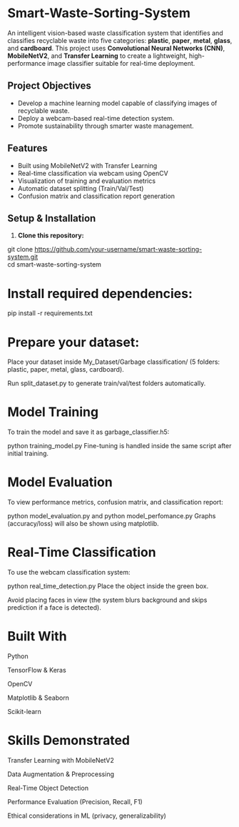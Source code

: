 # Smart-Waste-Sorting-System 

An intelligent vision-based waste classification system that identifies and classifies recyclable waste into five categories: **plastic**, **paper**, **metal**, **glass**, and **cardboard**. This project uses **Convolutional Neural Networks (CNN)**, **MobileNetV2**, and **Transfer Learning** to create a lightweight, high-performance image classifier suitable for real-time deployment.


##  Project Objectives

- Develop a machine learning model capable of classifying images of recyclable waste.
- Deploy a webcam-based real-time detection system.
- Promote sustainability through smarter waste management.


##  Features
-  Built using MobileNetV2 with Transfer Learning
-  Real-time classification via webcam using OpenCV
-  Visualization of training and evaluation metrics
-  Automatic dataset splitting (Train/Val/Test)
-  Confusion matrix and classification report generation

##  Setup & Installation

1. **Clone this repository:**

 git clone https://github.com/your-username/smart-waste-sorting-system.git  
 cd smart-waste-sorting-system

# Install required dependencies:

pip install -r requirements.txt

# Prepare your dataset:

Place your dataset inside My_Dataset/Garbage classification/ (5 folders: plastic, paper, metal, glass, cardboard).

Run split_dataset.py to generate train/val/test folders automatically.

# Model Training
To train the model and save it as garbage_classifier.h5:

python training_model.py
Fine-tuning is handled inside the same script after initial training.

 # Model Evaluation
To view performance metrics, confusion matrix, and classification report:

python model_evaluation.py and  python model_perfomance.py
Graphs (accuracy/loss) will also be shown using matplotlib.

 # Real-Time Classification
To use the webcam classification system:

python real_time_detection.py
Place the object inside the green box.

Avoid placing faces in view (the system blurs background and skips prediction if a face is detected).

# Built With
Python

TensorFlow & Keras

OpenCV

Matplotlib & Seaborn

Scikit-learn

# Skills Demonstrated
Transfer Learning with MobileNetV2

Data Augmentation & Preprocessing

Real-Time Object Detection

Performance Evaluation (Precision, Recall, F1)

Ethical considerations in ML (privacy, generalizability)
